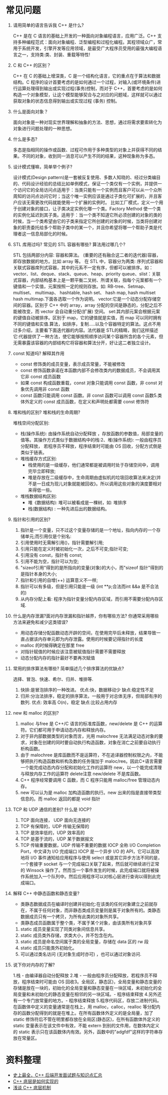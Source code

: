 # 常见问题

1. 请用简单的语言告诉我 C++ 是什么?

    C++ 是在 C 语言的基础上开发的一种面向对象编程语言，应用广泛。C++ 支持多种编程范式：面向对象编程、泛型编程和过程化编程。其程领域众广，常用于系统开发，引擎开发等应用领域，是最受广大程序员受用的最强大编程语言之一，支持类:类、封装、重载等特性!

2. C 和 C++ 的区别？

    C++ 在 C 的基础上增深类，C 是一个结构化语言，它的重点在于算法和数据结构。C 程序的设计首要考虑的是如何通过一个过程，对输入(或环境条件)进行运算处理得到输出或实现过程(事务)控制，而对于 C++，首要考虑的是如何构造一个对象模型，让这个模型能够契合与之对应的问题域，这样就可以通过获取对象的状态信息得到输出或实现过程 (事务) 控制。

3. 什么是面向对象？

    面向对象是一种对现实世界理解和抽象的方法、思想，通过将需求要索转化为对象进行问题处理的一种思想。

4. 什么是多态?

    多态是指相同的操作或函数、过程可作用于多种类型的对象上并获得不同的结果。不同的对象，收到同一消息可以产生不同的结果，这种现象称为多态。

5. 设计模式懂嘛，简单举个例子?

    设计模式(Design pattern)是一套被反复使用、多数人知晓的、经过分类编目的、代码设计经验的总结比如单例模式，保证一个类仅有一个实例，并提供一个访问它的全局访问点适用于：当类只能有一个实例而且客户可以从一个众所周知的访问点访问它时；当这个唯一实例应该是通过子类化可扩展的，并且客户应该无需更改代码就能使用一个扩展的实例时。
比如工厂模式，定义一个用于创建对象的接口，让子类决定实例化哪一个类。Factory Method 使一个类的实例化延迟到其子类。适用于：当一个类不知道它所必须创建的对象的类的时候，当一个类希望由它的子类来指定它所创建的对象的时候，当类将创建对象的职责委托给多个帮助子类中的某一个，并且你希望将哪一个帮助子类是代理者这一信息局部化的时候。

6. STL 库用过吗? 常见的 STL 容器有哪些? 算法用过哪几个?

    STL 包括两部分内容: 容器和算法。 (重要的还有融合这二者的迭代器)容器，即存放数据的地方。比如 array 等。
    在 STL 中，容器分为两类: 序列式容器和关联式容器席列式容器，其中的元系不一定有序，但都可以被排序。如： vector、list、deque、stack、queue、heap、priority queue、slist：关联式容器，内部结构基本上是一颗平衡二叉树、所谓关联，指每个元案都有一个键值和一个实值，元案按照一定的规则存放。如: RB-tree、Setmap、 multiset、 multimap、 hashtable, hash set、 hash map, hash multiset hash multimap.下面各选取一个作为说明。
    vector:它是一个动态分配存储空间的容器。区别于 C++ 中的 array，array 分配的空间是静态的，分配之后不能被改变，而 vector 会自动重分配(扩展) 空间。
    set:其内部元案会根据元案的键值自动被排序。区别于 map，它的键值就是实值，而 map 可以同时拥有不同的键值和实值.算法，如排序，复制.....以及个容器特定的算法。这点不用过多介绍，主要看下面迭代器的内容。法代器是 STL的精睛，我们这样描述它:代器提供了一种方法，使它能够按照顺序访问某个容器所含的各个元素，但无需暴露该容器的内部结构它将容器和算法分开，好让这二者独立设计。

7. const 知道吗? 解释其作用

    - const 修饰类的成员变量，表示成员常量，不能被修改
    - const 修饰函数承诺在本函数内部不会修改类内的数据成员，不会调用其它非 const 成员函数
    - 如果 const 构成函数重载，const 对象只能调用 const 函数，非 const 对象优先调用非 const 函数
    - const 函数只能调用 const 函数。非 const 函数可以调用 const 函数5.类体外定义的 const 成员函数，在定义和声明处都需要 const 修饰符

8. 堆和栈的区别? 堆和栈的生命周期?

    堆栈空间分配区别:
    - 栈(操作系统): 由操作系统自动分配释放 ，存放函数的参数值，局部变量的值等。其操作方式类似于数据结构中的栈:2、堆(操作系统): 一般由程序员分配释放， 若程序员不释放，程序结束时可能由 OS 回收，分配方式倒是类似于链表。
    - 堆栈缓存方式区别:
        - 栈使用的是一级缓存，他们通常都是被调用时处于存储空间中，调用完毕立即释放;
        - 堆是存放在二级缓存中，生命周期由虚拟机的垃圾回收算法来决定(并不是一日成为现儿对象就能被回收》。所以调用这些对象的演度要相对来得低一些。
    - 堆栈数据结构区别:
        - 堆《数据结构): 堆可以被看成是一棵树，如: 堆排序
        - 栈(数据结构) : 一种先进后出的数据结构。

9. 指针和引用的区别?

    1. 指针是一个变量，只不过这个变量存储的是一个地址，指向内存的一个存储单元;而引用仅是个别名:
    2. 引用使用时无需解引用()，指针需要解引用;
    3. 引用只能在定义时被初始化一次，之后不可变;指针可变;
    4. 引用没有 const，指针有 const;
    5. 引用不能为空，指针可以为空;
    6. "sizeof引用"得到的是所指向的变量(对象)的大小，而"sizeof 指针"得到的是指针本身的大小;
    7. 指针和引用的自增(++) 运算意义不一样;
    8. 指针可以有多级，但是引用只能是一级 (int \*\*p;合法而int &&a 是不合法的)
    9. 从内存分配上看: 程序为指针变量分配内存区域，而引用不需要分配内存区域.

10. 什么是内存泄漏?面对内存泄漏和指针越界，你有哪些方法? 你通常采用哪些方法来避免和减少这类错误?

    - 用动态存储分配函数动态开辟的空间，在使用完毕后未释放，结果导致一直占据该内存单元即为内存泄露。使用的时候要记得指针的长度
    - malloc 的时候得确定在那里 free
    - 对指针赋值的时候应该注意被赋值指针需要不需要释放
    - 动态分配内存的指针最好不要再次赋值

11. 常用的排序算法有哪些? 简单描述几个排序算法的优缺点?

    选择、冒泡、快速、希尔、归并、堆排等.
    1. 快排:是冒泡排序的一种改进。
        优点:快，数据移动少
        缺点:稳定性不足
    2. 归并:分治法排序，稳定的排序算法，一般用于对总体无序，但局部有序的数列.
        优点: 效率高 O(n)，稳定
        缺点:比较占用内存

12. new 和 malloc 的区别?

    1. malloc 与free 是 C++/C 语言的标准库函数，new/delete 是 C++ 的运算符。它们都可用于申请动态内存和释放内存。
    2. 对于非内部数据类型的对象而言，光用 malochree 无法满足动态对象的要求，对象在创建的同时要自动执行构造函数，对象在消亡之前要自动执行析构函数。
    3. 由于 malochree 是库函数而不是运算符，不在追译器控制权限之内，不能够把执行构造函数和析构及数的任务强加于 maloc/ree。因此C+语言需要一个能完成动态内存分配和初始化工作的运算符 new，以一个能完成清理与释放内存工作的运算符 delete注意 new/delete 不是库函数。
    4. C++ 程序经常要调用 C 函数，而 C 程序只能用 malloc/free 管理动态内存。
    5. new 可以认为是 malloc 加构造函数的执行。new 出来的指是直接带类型信息的。而 malloc 返回的都是 void 指针

13. TCP 和 UDP 通信的差别? 什么是 IOCP?

    1. TCP 面向连接， UDP 面向无连接的
    2. TCP 有保障的，UDP 传输无保障的
    3. TCP 是效率低的，UDP 效率高的
    4. TCP 是基于流的，UDP 某于数据报文
    5. TCP 传输重要数据，UDP 传输不重要的数据
    IOCP 全称 I/O Completion Port，中文译为 I/O 完成端口
    IOCP 是一个异步 I/O 的 API，它可以高效地将 I/O 事件通知给应用程序与使用 select 或是其它异步方法不同的是，一个套接字 socket 与一个完成端口关联了起来，然后就可继续进行正常的 Winsock 操作了。然而当一个事件发生的时候，此完成端口就将被操作系统加入一个队列中。然后应用程序可以对核心层进行查询以得到此完成端口。

14. 解释 C++ 中静态函数和静态变量?

    - 类静态数据成员在编译时创建并初始化:在该类的任何对象建立之前就存在，不属于任何对象，而非静态类成员变量则是属于对象所有的。类静态数据成员只有一个拷贝，为所有此类的对象所共享。
    - 类静态成员函数属于整个类，不属于某个对象，由该类所有对象共享
    1. static 成员变量实现了同类对象间信息共享。
    2. static 成员类外存储，求类大小，并不包含在内。
    3. static 成员是命名空间属于类的全局变量，存储在 data 区的 rw 段
    4. static 成员只能类外初始化。
    5. 可以通过类名访问 (无对象生成时亦可) ，也可以通过对象访问.

15. 说下你对内存的了解?

    1.栈 - 由编译器自动分配释放
    2.堆 - 一般由程序员分配释放，若程序员不释放，程序结束时可能由 OS 回收3。全局区，静态区)，全局变量和静态变量的存储是放在一块的，初始化的全局变量和静态变量在一块区域，未初始化的全局变量和未初始化的静态变量在相邻的另一块区域。- 程序结束释放
    4.另外还有一个专门放常量的地方。- 程序结束释放
    5.程序代码区，存放二进制代码。
    在函数体中定义的变量通常是在栈上，用 malloc，calloc，realloc 等分配内存的函数分配得到的就是在堆上。在所有函数体外定义的是全局量，加了static 修饰符后不管在明里都存放在全局区(静态区)，在所有函数体外定义的 static 变量表示在该文件中有效，不能 extern 到别的文件用，在数体内定义的 static 表示只在该函数体内有效。另外，函数中的"adgfdf"这样的字符串存放在常量区。

# 资料整理

- [史上最全，C++ 后端开发面试题与知识点汇总](https://zhuanlan.zhihu.com/p/101136373)
- [C++ 底层是如何实现的](https://www.zhihu.com/question/27035589)
- [浅谈 C++ 底层机制](https://www.cnblogs.com/kunhu/archive/2012/12/30/2839886.html)